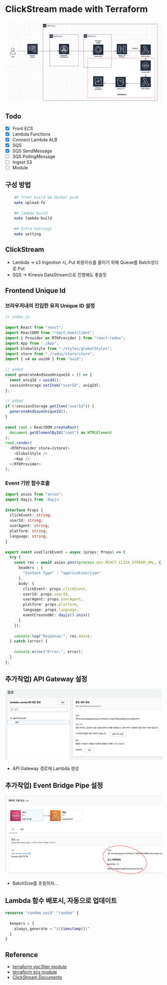 # ClickStream made with Terraform

![1](./public/1.png)

## Todo

- [x] Front ECS
- [x] Lambda Functions
- [x] Connect Lambda ALB
- [x] SQS
- [x] SQS SendMessage
- [ ] SQS PollingMessage
- [ ] Ingest S3
- [ ] Module

## 구성 방법

```sh
    ## front build && docker push
    make upload-fe

    ## lambda build 
    make lambda-build

    ## Infra Settings
    make setting

```

## ClickStream

- Lambda -> s3 Ingestion 시, Put 비용이슈를 줄이기 위해 Queue를 Batch성으로 Put
- SQS -> Kinesis DataStream으로 진행해도 좋을듯

## Frontend Unique Id

### 브라우저내의 진입한 유저 Unique ID 설정

```ts
// index.js

import React from "react";
import ReactDOM from "react-dom/client";
import { Provider as RTKProvider } from "react-redux";
import App from "./App";
import GlobalStyle from "./styles/globalStyles";
import store from "./redux/store/store";
import { v4 as uuid4 } from "uuid";

// added
const generateAndSaveUniqueId = () => {
  const uniqId = uuid4();
  sessionStorage.setItem("userId", uniqId);
};

// added
if (!sessionStorage.getItem("userId")) {
  generateAndSaveUniqueId();
}

const root = ReactDOM.createRoot(
  document.getElementById("root") as HTMLElement
);
root.render(
  <RTKProvider store={store}>
    <GlobalStyle />
    <App />
  </RTKProvider>
);
```

### Event 기반 함수호출

```ts
import axios from "axios";
import dayjs from 'dayjs'

interface Props {
  clickEvent: string;
  userId: string;
  userAgent: string;
  platform: string;
  language: string;
}

export const useClickEvent = async (props: Props) => {
  try {
    const res = await axios.post(process.env.REACT_CLICK_STREAM_URL, {
      headers : {
        "Content-Type" : "application/json"
      },
      body: {
        clickEvent: props.clickEvent,
        userId: props.userId,
        userAgent: props.userAgent,
        platform: props.platform,
        language: props.language,
        eventCreatedAt: dayjs().unix()
      }
    });

    console.log("Response:", res.data);
  } catch (error) {

    console.error("Error:", error);
  }
};
```

## 추가작업) API Gateway 설정

![2](./public/2.png)

- API Gateway 경로에 Lambda 생성

## 추가작업) Event Bridge Pipe 설정

![3](./public/3.png)

- BatchSize를 조절하자...

## Lambda 함수 배포시, 자동으로 업데이트 

```terraform
resource "random_uuid" "random" {

  keepers = {
    always_generate = "${timestamp()}"
  }
}
```


## Reference 

- <a href="https://registry.terraform.io/modules/zkfmapf123/vpc3tier/lee/latest"> terraform vpc3tier module </a>
- <a href="https://registry.terraform.io/modules/zkfmapf123/ecs-fargate/lee/latest"> terraform ecs module </a>
- <a href="https://aws.amazon.com/ko/blogs/korea/new-solution-clickstream-analytics-on-aws-for-mobile-and-web-applications/"> ClickStream  Documents </a>
